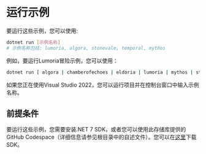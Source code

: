 # 运行示例

要运行这些示例，您可以使用:

```bash
dotnet run [示例名称]
# 示例名称包括: lumoria, algora, stonevale, temporal, mythos
```

例如，要运行Lumoria冒险示例，您可以使用：

```bash
dotnet run [ algora | chamberofechoes | eldoria | lumoria | mythos | stonevale | temporal ]
```

如果您正在使用Visual Studio 2022，您可以运行项目并在控制台窗口中输入示例名称。

## 前提条件

要运行这些示例，您需要安装.NET 7 SDK，或者您可以使用此存储库提供的GitHub Codespace（详细信息请参见根目录中的自述文件）。您可以在[这里](https://dotnet.microsoft.com/zh-cn/download/dotnet)下载SDK。